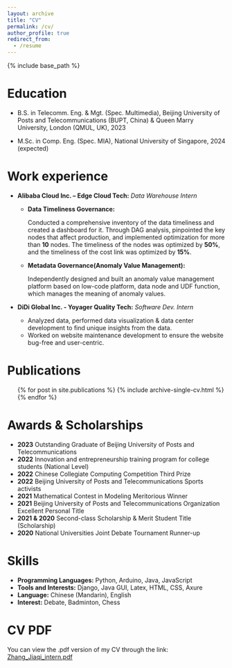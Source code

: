 ```yaml
---
layout: archive
title: "CV"
permalink: /cv/
author_profile: true
redirect_from:
  - /resume
---
```


{% include base_path %}

Education
======
* B.S. in Telecomm. Eng. & Mgt. (Spec. Multimedia), Beijing University of Posts and Telecommunications (BUPT, China) & Queen Marry University, London (QMUL, UK), 2023

* M.Sc. in Comp. Eng. (Spec. MIA), National University of Singapore, 2024 (expected)

Work experience
======
* **Alibaba Cloud Inc. – Edge Cloud Tech:** _Data Warehouse Intern_
  * **Data Timeliness Governance:** 
  
    Conducted a comprehensive inventory of the data timeliness and created a dashboard for 
  it. Through DAG analysis, pinpointed the key nodes that affect production, and implemented optimization for more than 
  **10** nodes. The timeliness of the nodes was optimized by **50%**, and the timeliness of the cost link was optimized by **15%**. 
  
  * **Metadata Governance(Anomaly Value Management):** 
  
    Independently designed and built an anomaly value management platform based on low-code platform, data node and UDF function, which manages the meaning of anomaly values. 


* **DiDi Global Inc. - Yoyager Quality Tech:** _Software Dev. Intern_
  * Analyzed data, performed data visualization & data center development to find unique insights from the data. 
  * Worked on website maintenance development to ensure the website bug-free and user-centric.
  

Publications
======
  <ul>{% for post in site.publications %}
    {% include archive-single-cv.html %}
  {% endfor %}</ul>

  
Awards & Scholarships
======
* **2023** Outstanding Graduate of Beijing University of Posts and Telecommunications
* **2022** Innovation and entrepreneurship training program for college students (National Level)
* **2022** Chinese Collegiate Computing Competition Third Prize
* **2022** Beijing University of Posts and Telecommunications Sports activists
* **2021** Mathematical Contest in Modeling Meritorious Winner
* **2021** Beijing University of Posts and Telecommunications Organization Excellent Personal Title
* **2021 & 2020** Second-class Scholarship & Merit Student Title (Scholarship)
* **2020** National Universities Joint Debate Tournament Runner-up  	 	 	 	 	        

Skills
======
* **Programming Languages:** Python, Arduino, Java, JavaScript 
* **Tools and Interests:** Django, Java GUI, Latex, HTML, CSS, Axure 
* **Language:** Chinese (Mandarin), English 
* **Interest:** Debate, Badminton, Chess

CV PDF
======
You can view the .pdf version of my CV through the link: [Zhang_Jiaqi_intern.pdf](https://jackie4zjq.github.io/files/Zhang_Jiaqi_intern.pdf)

